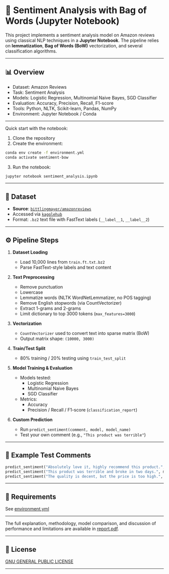 # 🧠 Sentiment Analysis with Bag of Words (Jupyter Notebook)

This project implements a sentiment analysis model on Amazon reviews using classical NLP techniques in a **Jupyter Notebook**. The pipeline relies on **lemmatization**, **Bag of Words (BoW)** vectorization, and several classification algorithms.


---

## 📊 Overview

- Dataset: Amazon Reviews
- Task: Sentiment Analysis
- Models: Logistic Regression, Multinomial Naive Bayes, SGD Classifier
- Evaluation: Accuracy, Precision, Recall, F1-score
- Tools: Python, NLTK, Scikit-learn, Pandas, NumPy
- Environment: Jupyter Notebook / Conda

---

Quick start with the notebook:

1. Clone the repository
2. Create the environment:

```bash
conda env create -f environment.yml
conda activate sentiment-bow
```

3. Run the notebook:

```bash
jupyter notebook sentiment_analysis.ipynb
```

---

## 📂 Dataset

- **Source**: [`bittlingmayer/amazonreviews`](https://www.kaggle.com/datasets/bittlingmayer/amazonreviews)
- Accessed via [`kagglehub`](https://pypi.org/project/kagglehub/)
- Format: `.bz2` text file with FastText labels (`__label__1`, `__label__2`)

---

## ⚙️ Pipeline Steps

1. **Dataset Loading**
   - Load 10,000 lines from `train.ft.txt.bz2`
   - Parse FastText-style labels and text content

2. **Text Preprocessing**
   - Remove punctuation
   - Lowercase
   - Lemmatize words (NLTK WordNetLemmatizer, no POS tagging)
   - Remove English stopwords (via CountVectorizer)
   - Extract 1-grams and 2-grams
   - Limit dictionary to top 3000 tokens (`max_features=3000`)

3. **Vectorization**
   - `CountVectorizer` used to convert text into sparse matrix (BoW)
   - Output matrix shape: `(10000, 3000)`

4. **Train/Test Split**
   - 80% training / 20% testing using `train_test_split`

5. **Model Training & Evaluation**
   - Models tested:
     - Logistic Regression
     - Multinomial Naive Bayes
     - SGD Classifier
   - Metrics:
     - Accuracy
     - Precision / Recall / F1-score (`classification_report`)

6. **Custom Prediction**
   - Run `predict_sentiment(comment, model, model_name)`
   - Test your own comment (e.g., `"This product was terrible"`)

---

## 🧪 Example Test Comments

```python
predict_sentiment("Absolutely love it, highly recommend this product.", model=clf, model_name="Logistic Regression")
predict_sentiment("This product was terrible and broke in two days.", model=clf, model_name="Logistic Regression")
predict_sentiment("The quality is decent, but the price is too high.", model=clf, model_name="Logistic Regression")
```

---

## 📝 Requirements

See [environment.yml](./environment.yml)

---

The full explanation, methodology, model comparison, and discussion of performance and limitations are available in [report.pdf](./report.pdf).

--- 

## 📜 License

[GNU GENERAL PUBLIC LICENSE](./LICENSE)

--- 